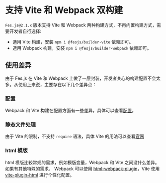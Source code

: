 # 支持 Vite 和 Webpack 双构建

`Fes.js@2.1.x` 版本支持 Vite 和 Webpack 两种构建方式，不再内置构建方式，需要开发者自行选择:

-   选用 Vite 构建，安装 `npm i @fesjs/builder-vite` 依赖即可。
-   选用 Webpack 构建，安装 `npm i @fesjs/builder-webpack` 依赖即可。

## 使用差异

由于 Fes.js 在 Vite 和 Webpack 上做了一层封装，开发者关心的构建配置不会太多。从使用上来说，主要存在以下几个差异点：

### 配置

Webpack 和 Vite 构建在配置方面有一些差异，具体可以查看[配置](../reference/config)。

### 静态文件处理

由于 Vite 的限制，不支持 `require` 语法，具体 Vite 的用法可以查看[官网](https://cn.vitejs.dev/guide/assets.html)

### html 模版

html 模版比较常规的需求，例如模版变量，Webpack 和 Vite 之间没什么差异。如果有其他特殊的需求， Webpack 可以使用 [html-webpack-plugin](https://github.com/jantimon/html-webpack-plugin)，Vite 使用[vite-plugin-html](https://github.com/vbenjs/vite-plugin-html) 进行个性化配置。

